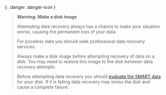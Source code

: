 {: .danger .danger-icon }
> **Warning: Make a disk image**
> 
> Attempting data recovery always has a chance to make your situation worse, causing the permanent loss of your data. 
> 
> For priceless data you should seek professional data recovery services.
> 
> Always make a disk image before attempting recovery of data on a disk. You may need to restore this image to the disk between data recovery attempts.
> 
> Before attempting data recovery you should [evaluate the SMART data](/docs/disks/disk-health) for your disk. If it is failing data recovery may stress the disk and cause a complete failure.